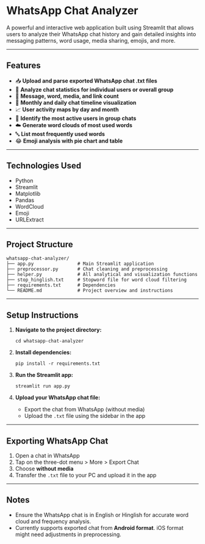 # WhatsApp Chat Analyzer
A powerful and interactive web application built using Streamlit that allows users to analyze their WhatsApp chat history and gain detailed insights into messaging patterns, word usage, media sharing, emojis, and more.

---

## Features

- 📥 **Upload and parse exported WhatsApp chat .txt files**
- 👤 **Analyze chat statistics for individual users or overall group**
- 🧮 **Message, word, media, and link count**
- 📆 **Monthly and daily chat timeline visualization**
- 📈 **User activity maps by day and month**
- 👑 **Identify the most active users in group chats**
- ☁️ **Generate word clouds of most used words**
- 🔤 **List most frequently used words**
- 😂 **Emoji analysis with pie chart and table**

---

## Technologies Used

- Python
- Streamlit
- Matplotlib
- Pandas
- WordCloud
- Emoji
- URLExtract

---

## Project Structure

```
whatsapp-chat-analyzer/
├── app.py                # Main Streamlit application
├── preprocessor.py       # Chat cleaning and preprocessing
├── helper.py             # All analytical and visualization functions
├── stop_hinglish.txt     # Stopword file for word cloud filtering
├── requirements.txt      # Dependencies
└── README.md             # Project overview and instructions
```

---

## Setup Instructions

1. **Navigate to the project directory:**
   ```
   cd whatsapp-chat-analyzer
   ```

2. **Install dependencies:**
   ```
   pip install -r requirements.txt
   ```

3. **Run the Streamlit app:**
   ```
   streamlit run app.py
   ```

4. **Upload your WhatsApp chat file:**
   - Export the chat from WhatsApp (without media)
   - Upload the `.txt` file using the sidebar in the app

---

## Exporting WhatsApp Chat

1. Open a chat in WhatsApp
2. Tap on the three-dot menu > More > Export Chat
3. Choose **without media**
4. Transfer the `.txt` file to your PC and upload it in the app

---

## Notes

- Ensure the WhatsApp chat is in English or Hinglish for accurate word cloud and frequency analysis.
- Currently supports exported chat from **Android format**. iOS format might need adjustments in preprocessing.
